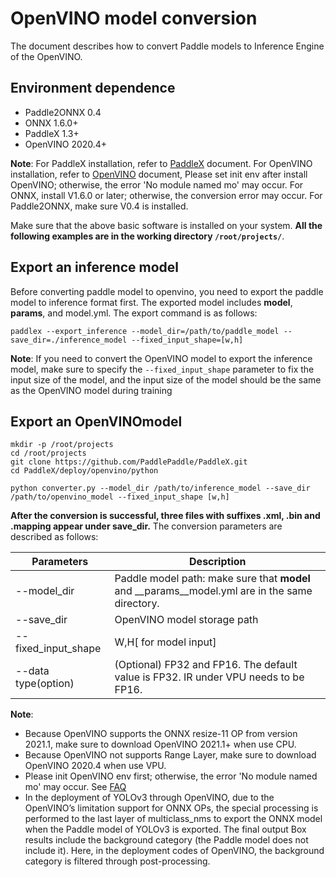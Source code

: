 # OpenVINO model conversion
The document describes how to convert Paddle models to Inference Engine of the OpenVINO.

## Environment dependence

* Paddle2ONNX 0.4
* ONNX 1.6.0+
* PaddleX 1.3+
* OpenVINO 2020.4+

**Note**: For PaddleX installation, refer to [PaddleX](https://paddlex.readthedocs.io/zh_CN/develop/install.html) document. For OpenVINO installation, refer to [OpenVINO](https://docs.openvinotoolkit.org/latest/index.html) document, Please set init env after install OpenVINO; otherwise, the error 'No module named mo' may occur. For ONNX, install V1.6.0 or later; otherwise, the conversion error may occur. For Paddle2ONNX, make sure V0.4 is installed.

Make sure that the above basic software is installed on your system. **All the following examples are in the working directory `/root/projects/`**.

## Export an inference model
Before converting paddle model to openvino, you need to export the paddle model to inference format first. The exported model includes __model__, __params__, and model.yml. The export command is as follows:
```
paddlex --export_inference --model_dir=/path/to/paddle_model --save_dir=./inference_model --fixed_input_shape=[w,h]
```

**Note**: If you need to convert the OpenVINO model to export the inference model, make sure to specify the `--fixed_input_shape` parameter to fix the input size of the model, and the input size of the model should be the same as the OpenVINO model during training

## Export an OpenVINOmodel

```
mkdir -p /root/projects
cd /root/projects
git clone https://github.com/PaddlePaddle/PaddleX.git
cd PaddleX/deploy/openvino/python

python converter.py --model_dir /path/to/inference_model --save_dir /path/to/openvino_model --fixed_input_shape [w,h]
```
**After the conversion is successful, three files with suffixes .xml, .bin and .mapping appear under save_dir.**
The conversion parameters are described as follows:

| Parameters | Description |
|  ----  | ----  |
| --model_dir | Paddle model path: make sure that __model__ and \_\_params__model.yml are in the same directory. |
| --save_dir | OpenVINO model storage path |
| --fixed_input_shape | W,H[ for model input] |
| --data type(option) | (Optional) FP32 and FP16. The default value is FP32. IR under VPU needs to be FP16. |

**Note**:
- Because OpenVINO supports the ONNX resize-11 OP from version 2021.1, make sure to download OpenVINO 2021.1+ when use CPU. 
- Because OpenVINO not supports Range Layer, make sure to download OpenVINO 2020.4 when use VPU. 
- Please init OpenVINO env first; otherwise, the error 'No module named mo' may occur. See [FAQ](./faq.md)
- In the deployment of YOLOv3 through OpenVINO, due to the OpenVINO’s limitation support for ONNX OPs, the special processing is performed to the last layer of multiclass_nms to export the ONNX model when the Paddle model of YOLOv3 is exported. The final output Box results include the background category (the Paddle model does not include it). Here, in the deployment codes of OpenVINO, the background category is filtered through post-processing.
